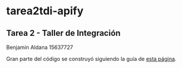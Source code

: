 # tarea2tdi-apify

## Tarea 2 - Taller de Integración
Benjamín Aldana
15637727

Gran parte del código se construyó siguiendo la guía de [esta página](https://dev.to/jkaylight/django-rest-framework-with-postgresql-a-crud-tutorial-1l34).